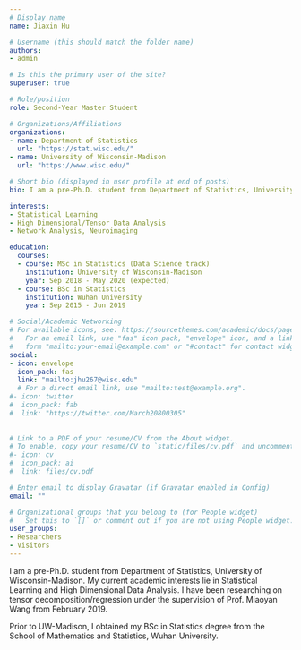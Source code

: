 ```yaml
---
# Display name
name: Jiaxin Hu

# Username (this should match the folder name)
authors:
- admin

# Is this the primary user of the site?
superuser: true

# Role/position
role: Second-Year Master Student

# Organizations/Affiliations
organizations:
- name: Department of Statistics
  url: "https://stat.wisc.edu/"
- name: University of Wisconsin-Madison
  url: "https://www.wisc.edu/"

# Short bio (displayed in user profile at end of posts)
bio: I am a pre-Ph.D. student from Department of Statistics, University of Wisconsin-Madison. My current academic interests lie in Statistical Learning and High Dimensional Data Analysis. I have been researching on tensor decomposition/regression under the supervision of Prof. Miaoyan Wang from February 2019. Prior to UW-Madison, I obtained my BSc in Statistics degree from the School of Mathematics and Statistics, Wuhan University.

interests:
- Statistical Learning
- High Dimensional/Tensor Data Analysis
- Network Analysis, Neuroimaging

education:
  courses:
  - course: MSc in Statistics (Data Science track)
    institution: University of Wisconsin-Madison
    year: Sep 2018 - May 2020 (expected)
  - course: BSc in Statistics
    institution: Wuhan University
    year: Sep 2015 - Jun 2019

# Social/Academic Networking
# For available icons, see: https://sourcethemes.com/academic/docs/page-builder/#icons
#   For an email link, use "fas" icon pack, "envelope" icon, and a link in the
#   form "mailto:your-email@example.com" or "#contact" for contact widget.
social:
- icon: envelope
  icon_pack: fas
  link: "mailto:jhu267@wisc.edu"  
  # For a direct email link, use "mailto:test@example.org".
#- icon: twitter
#  icon_pack: fab
#  link: "https://twitter.com/March20800305"
  
  
# Link to a PDF of your resume/CV from the About widget.
# To enable, copy your resume/CV to `static/files/cv.pdf` and uncomment the lines below.
#- icon: cv
#  icon_pack: ai
#  link: files/cv.pdf

# Enter email to display Gravatar (if Gravatar enabled in Config)
email: ""

# Organizational groups that you belong to (for People widget)
#   Set this to `[]` or comment out if you are not using People widget.
user_groups:
- Researchers
- Visitors
---
```


I am a pre-Ph.D. student from Department of Statistics, University of Wisconsin-Madison. My current academic interests lie in Statistical Learning and High Dimensional Data Analysis. I have been researching on tensor decomposition/regression under the supervision of Prof. Miaoyan Wang from February 2019.

Prior to UW-Madison, I obtained my BSc in Statistics degree from the School of Mathematics and Statistics, Wuhan University. 
